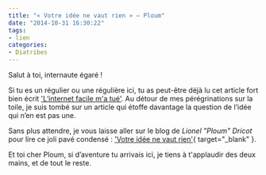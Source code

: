 ```yaml
---
title: "« Votre idée ne vaut rien » — Ploum"
date: "2014-10-31 16:30:22"
tags:
- lien
categories:
- Diatribes
---
```


Salut à toi, internaute égaré !

Si tu es un régulier ou une régulière ici, tu as peut-être déjà lu cet article fort bien écrit ['L’internet facile m'a tué'](http://www.emmanuelbeziat.com/blog/linformatique-facile-ma-tue/ "L’informatique facile m’a tué"). Au détour de mes pérégrinations sur la toile, je suis tombé sur un article qui étoffe davantage la question de l’idée qui n’en est pas une.

Sans plus attendre, je vous laisse aller sur le blog de _Lionel "Ploum" Dricot_ pour lire ce joli pavé condensé : ['Votre idée ne vaut rien'](https://ploum.net/votre-idee-ne-vaut-rien/ "Votre idée ne vaut rien"){ target="_blank" }.

Et toi cher Ploum, si d’aventure tu arrivais ici, je tiens à t'applaudir des deux mains, et de tout le reste.
